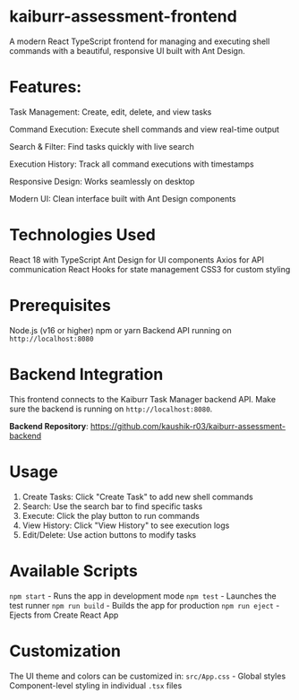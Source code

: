 # kaiburr-assessment-frontend

A modern React TypeScript frontend for managing and executing shell commands with a beautiful, responsive UI built with Ant Design.

# Features:
Task Management: Create, edit, delete, and view tasks

Command Execution: Execute shell commands and view real-time output

Search & Filter: Find tasks quickly with live search

Execution History: Track all command executions with timestamps

Responsive Design: Works seamlessly on desktop

Modern UI: Clean interface built with Ant Design components

# Technologies Used
React 18 with TypeScript
Ant Design for UI components
Axios for API communication
React Hooks for state management
CSS3 for custom styling

# Prerequisites

Node.js (v16 or higher)
npm or yarn
Backend API running on `http://localhost:8080`


# Backend Integration

This frontend connects to the Kaiburr Task Manager backend API. Make sure the backend is running on `http://localhost:8080`.

**Backend Repository**: https://github.com/kaushik-r03/kaiburr-assessment-backend

# Usage
1. Create Tasks: Click "Create Task" to add new shell commands
2. Search: Use the search bar to find specific tasks
3. Execute: Click the play button to run commands
4. View History: Click "View History" to see execution logs
5. Edit/Delete: Use action buttons to modify tasks

# Available Scripts
`npm start` - Runs the app in development mode
`npm test` - Launches the test runner
`npm run build` - Builds the app for production
`npm run eject` - Ejects from Create React App

# Customization
The UI theme and colors can be customized in:
`src/App.css` - Global styles
Component-level styling in individual `.tsx` files
